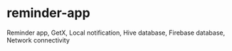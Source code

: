 # reminder-app
Reminder app, GetX, Local notification, Hive database, Firebase database, Network connectivity
